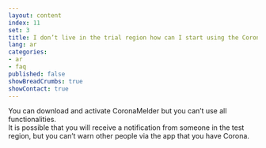 ```yaml
---
layout: content
index: 11
set: 3
title: I don’t live in the trial region how can I start using the CoronaMelder app?
lang: ar
categories:
- ar
- faq
published: false
showBreadCrumbs: true
showContact: true
---
```


You can download and activate CoronaMelder but you can’t use all functionalities.  
It is possible that you will receive a notification from someone in the test region, but you can’t warn other people via the app that you have Corona.  
